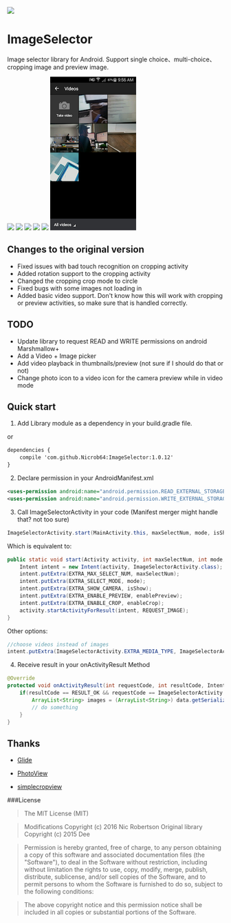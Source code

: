 [![](https://jitpack.io/v/Nicrob64/ImageSelector.svg)](https://jitpack.io/#Nicrob64/ImageSelector)

# ImageSelector
Image selector library for Android. Support single choice、multi-choice、cropping image and preview image.

![](https://raw.githubusercontent.com/ioneday/ImageSelector/master/screenshot/Screenshot1.jpg)
![](https://raw.githubusercontent.com/ioneday/ImageSelector/master/screenshot/Screenshot2.jpg)
![](https://raw.githubusercontent.com/ioneday/ImageSelector/master/screenshot/Screenshot3.jpg)
![](https://raw.githubusercontent.com/ioneday/ImageSelector/master/screenshot/Screenshot4.jpg)
![](https://raw.githubusercontent.com/ioneday/ImageSelector/master/screenshot/Screenshot5.jpg)
![](https://raw.githubusercontent.com/Nicrob64/ImageSelector/master/screenshot/Screenshot-6.png)


## Changes to the original version

- Fixed issues with bad touch recognition on cropping activity
- Added rotation support to the cropping activity
- Changed the cropping crop mode to circle
- Fixed bugs with some images not loading in
- Added basic video support. Don't know how this will work with cropping or preview activities, so make sure that is handled correctly.

## TODO

- Update library to request READ and WRITE permissions on android Marshmallow+
- Add a Video + Image picker
- Add video playback in thumbnails/preview (not sure if I should do that or not)
- Change photo icon to a video icon for the camera preview while in video mode

## Quick start

1) Add Library module as a dependency in your build.gradle file.

or

```xml
dependencies {
    compile 'com.github.Nicrob64:ImageSelector:1.0.12'
}
```

2) Declare permission in your AndroidManifest.xml

```xml
<uses-permission android:name="android.permission.READ_EXTERNAL_STORAGE" />
<uses-permission android:name="android.permission.WRITE_EXTERNAL_STORAGE"/>
```

3) Call ImageSelectorActivity in your code (Manifest merger might handle that? not too sure)

```java
ImageSelectorActivity.start(MainActivity.this, maxSelectNum, mode, isShow,isPreview,isCrop);
```
Which is equivalent to:

```java
public static void start(Activity activity, int maxSelectNum, int mode, boolean isShow, boolean enablePreview, boolean enableCrop) {
    Intent intent = new Intent(activity, ImageSelectorActivity.class);
    intent.putExtra(EXTRA_MAX_SELECT_NUM, maxSelectNum);
    intent.putExtra(EXTRA_SELECT_MODE, mode);
    intent.putExtra(EXTRA_SHOW_CAMERA, isShow);
    intent.putExtra(EXTRA_ENABLE_PREVIEW, enablePreview);
    intent.putExtra(EXTRA_ENABLE_CROP, enableCrop);
    activity.startActivityForResult(intent, REQUEST_IMAGE);
}
```

Other options:
```java
//choose videos instead of images
intent.putExtra(ImageSelectorActivity.EXTRA_MEDIA_TYPE, ImageSelectorActivity.TYPE_VIDEO); 
```


4) Receive result in your onActivityResult Method

``` java
@Override
protected void onActivityResult(int requestCode, int resultCode, Intent data) {
    if(resultCode == RESULT_OK && requestCode == ImageSelectorActivity.REQUEST_IMAGE){
        ArrayList<String> images = (ArrayList<String>) data.getSerializableExtra(ImageSelectorActivity.REQUEST_OUTPUT);
        // do something
    }
}
```

## Thanks

* [Glide](https://github.com/bumptech/glide)

* [PhotoView](https://github.com/chrisbanes/PhotoView)

* [simplecropview](https://github.com/IsseiAoki/SimpleCropView)

###License
>The MIT License (MIT)

>Modifications Copyright (c) 2016 Nic Robertson
>Original library Copyright (c) 2015 Dee

>Permission is hereby granted, free of charge, to any person obtaining a copy
of this software and associated documentation files (the "Software"), to deal
in the Software without restriction, including without limitation the rights
to use, copy, modify, merge, publish, distribute, sublicense, and/or sell
copies of the Software, and to permit persons to whom the Software is
furnished to do so, subject to the following conditions:

>The above copyright notice and this permission notice shall be included in all
copies or substantial portions of the Software.
